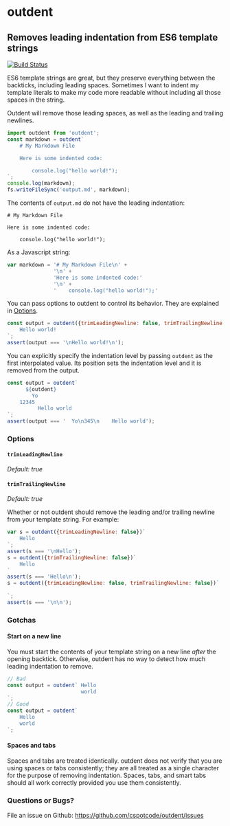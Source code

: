 # outdent

## Removes leading indentation from ES6 template strings

[![Build Status](https://travis-ci.org/Florob/RustyXML.svg?branch=master)](https://travis-ci.org/Florob/RustyXML)

ES6 template strings are great, but they preserve everything between the backticks, including leading spaces.
Sometimes I want to indent my template literals to make my code more readable without including all those spaces in the
string.

Outdent will remove those leading spaces, as well as the leading and trailing newlines.

```javascript
import outdent from 'outdent';
const markdown = outdent`
    # My Markdown File

    Here is some indented code:

        console.log("hello world!");
`;
console.log(markdown);
fs.writeFileSync('output.md', markdown);
```

The contents of `output.md` do not have the leading indentation:

    # My Markdown File

    Here is some indented code:

        console.log("hello world!");

As a Javascript string:

```javascript
var markdown = '# My Markdown File\n' +
               '\n' +
               'Here is some indented code:'
               '\n' +
               '    console.log("hello world!");'
```

You can pass options to outdent to control its behavior.  They are explained in [Options](#options).

```javascript
const output = outdent({trimLeadingNewline: false, trimTrailingNewline: false})`
    Hello world!
`;
assert(output === '\nHello world!\n');
```
    
You can explicitly specify the indentation level by passing `outdent` as the first interpolated value.  Its position
sets the indentation level and it is removed from the output.

```javascript
const output = outdent`
      ${outdent}
        Yo
    12345
          Hello world
`;
assert(output === '  Yo\n345\n    Hello world');
```

### Options

#### `trimLeadingNewline`
*Default: true*

#### `trimTrailingNewline`
*Default: true*

Whether or not outdent should remove the leading and/or trailing newline from your template string.  For example:

```javascript
var s = outdent({trimLeadingNewline: false})`
    Hello
`;
assert(s === '\nHello');
s = outdent({trimTrailingNewline: false})`
    Hello
`
assert(s === 'Hello\n');
s = outdent({trimLeadingNewline: false, trimTrailingNewline: false})`
    
`;
assert(s === '\n\n');
```

<!--
#### `pass`

Returns an arguments array that can be passed to another tagging function, instead of returning a string.

For example, say you want to use outdent with the following code:

```javascript
function query(barVal) {
    return prepareSql`
SELECT * from foo where bar = ${barVal}
    `;
}
```

`prepareSql` is expecting to receive a strings array and all interpolated values so that it can create a safe SQL
query.  To add outdent into the mix, we
must set `pass: true` and splat the result into `prepareSql`.

```javascript
var odRaw = outdent({pass: true});
function query(barVal) {
    return prepareSql(...odRaw`
        SELECT * from foo where bar = ${barVal}
    `);
}
```

*This is a contrived example because SQL servers don't care about indentation.  But perhaps the result is
being logged and looks better without indentation?  Perhaps you're doing something totally different with tagged
template strings? Regardless, the `pass` option is here in case you need it. :-)*

-->

### Gotchas

#### Start on a new line

You must start the contents of your template string on a new line *after* the opening backtick.  Otherwise, outdent
has no way to detect how much leading indentation to remove.

```javascript
// Bad
const output = outdent` Hello
                        world
`;
// Good
const output = outdent`
    Hello
    world
`;
```

#### Spaces and tabs

Spaces and tabs are treated identically.  outdent does not verify that you are using spaces or tabs consistently; they
are all treated as a single character for the purpose of removing indentation.  Spaces, tabs, and smart tabs should
all work correctly provided you use them consistently.

<!--
### TODOs

[ ] Support tabs and/or smart tabs (verify they're being used correctly?  Throw an error if not?)
-->

### Questions or Bugs?

File an issue on Github: https://github.com/cspotcode/outdent/issues
